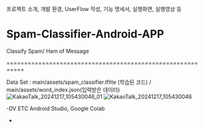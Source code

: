 프로젝트 소개, 개발 환경, UserFlow 작성, 기능 명세서, 실행화면, 실행영상 등
# Spam-Classifier-Android-APP
Classify Spam/ Ham of Message

===========================================================

Data Set : main/assets/spam_classifier.tflite (학습된 코드)
/
main/assets/word_index.json(입력받은 데이터)
![KakaoTalk_20241217_105430046_01](https://github.com/user-attachments/assets/c95be207-c8c4-4017-8fdb-2c53d58efa00)
![KakaoTalk_20241217_105430046](https://github.com/user-attachments/assets/3203f13d-facf-4bce-b05f-544db8a7c7a4)

-DV ETC
 Android Studio, Google Colab

-



